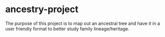 # ancestry-project
The purpose of this project is to map out an ancestral tree and have it in a user friendly format to better study family lineage/heritage.
